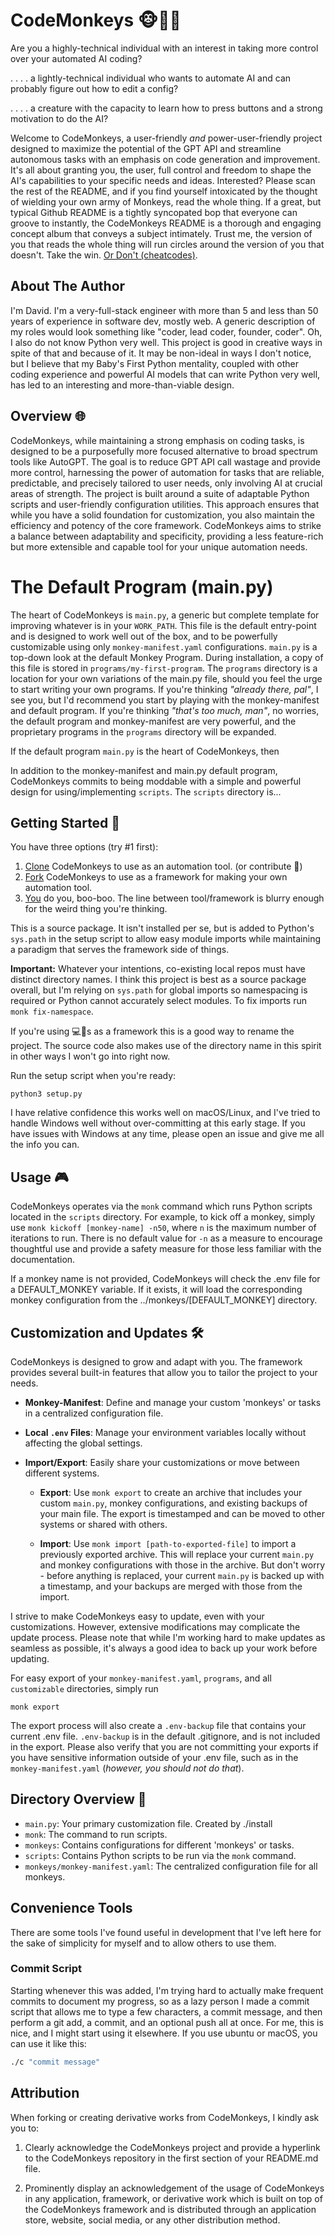 # CodeMonkeys 🐵👨‍💻

Are you a highly-technical individual with an interest in taking more control over your automated AI coding?

. . . . a lightly-technical individual who wants to automate AI and can probably figure out how to edit a config?

. . . . a creature with the capacity to learn how to press buttons and a strong motivation to do the AI?

Welcome to CodeMonkeys, a user-friendly _and_ power-user-friendly project designed to maximize the potential of the GPT
API and streamline autonomous tasks with an emphasis on code generation and improvement. It's all about granting you,
the user, full control and freedom to shape the AI's capabilities to your specific needs and ideas. Interested? Please
scan the rest of the README, and if you find yourself intoxicated by the thought of wielding your own army of Monkeys,
read the whole thing. If a great, but typical Github README is a tightly syncopated bop that everyone can groove to
instantly, the CodeMonkeys README is a thorough and engaging concept album that conveys a subject intimately. Trust me,
the version of you that reads the whole thing will run circles around the version of you that doesn't. Take the win. [Or
Don't (cheatcodes)](#getting-started-).

## About The Author

I'm David. I'm a very-full-stack engineer with more than 5 and less than 50 years of experience in software dev, mostly
web. A generic description of my roles would look something like "coder, lead coder, founder, coder". Oh, I also do not
know Python very well. This project is good in creative ways in spite of that and because of it. It may be non-ideal in
ways I don't notice, but I believe that my Baby's First Python mentality, coupled with other coding experience and
powerful AI models that can write Python very well, has led to an interesting and more-than-viable design.

## Overview 🌐

CodeMonkeys, while maintaining a strong emphasis on coding tasks, is designed to be a purposefully more focused
alternative to broad spectrum tools like AutoGPT. The goal is to reduce GPT API call wastage and provide more control,
harnessing the power of automation for tasks that are reliable, predictable, and precisely tailored to user needs, only
involving AI at crucial areas of strength. The project is built around a suite of adaptable Python scripts and
user-friendly configuration utilities. This approach ensures that while you have a solid foundation for customization,
you also maintain the efficiency and potency of the core framework. CodeMonkeys aims to strike a balance between
adaptability and specificity, providing a less feature-rich but more extensible and capable tool for your unique
automation needs.

# The Default Program (main.py)

The heart of CodeMonkeys is `main.py`, a generic but complete template for improving whatever is in your `WORK_PATH`.
This file is the default entry-point and is designed to work well out of the box, and to be powerfully customizable
using only `monkey-manifest.yaml` configurations. `main.py` is a top-down look at the default Monkey Program. During
installation, a copy of this file is stored in `programs/my-first-program`. The `programs` directory is a location for
your own variations of the main.py file, should you feel the urge to start writing your own programs. If you're thinking
_"already there, pal"_, I see you, but I'd recommend you start by playing with the monkey-manifest and default program.
If you're thinking _"that's too much, man"_, no worries, the default program and monkey-manifest are very powerful, and
the proprietary programs in the `programs` directory will be expanded.

If the default program `main.py` is the heart of CodeMonkeys, then

In addition to the monkey-manifest and main.py default program, CodeMonkeys commits to being moddable with a simple and
powerful design for using/implementing `scripts`. The `scripts` directory is...

## Getting Started 🚀

You have three options (try #1 first):
1. [Clone](https://docs.github.com/en/repositories/creating-and-managing-repositories/cloning-a-repository) CodeMonkeys to use as an automation tool. (or contribute 🥺)
2. [Fork](https://docs.github.com/en/get-started/quickstart/fork-a-repo) CodeMonkeys to use as a framework for making your own automation tool.
3. [You]() do you, boo-boo. The line between tool/framework is blurry enough for the weird thing you're thinking.

This is a source package. It isn't installed per se, but is added to Python's `sys.path` in the setup script to allow easy module imports while maintaining a paradigm that serves the framework side of things.

**Important:** Whatever your intentions, co-existing local repos must have distinct directory names. I think this project is best as a source package overall, but I'm relying on `sys.path` for global imports so namespacing is required or Python cannot accurately select modules. To fix imports run `monk fix-namespace`.

If you're using 💻🐒s as a framework this is a good way to rename the project. The source code also makes use of the directory name in this spirit in other ways I won't go into right now.

Run the setup script when you're ready:

```
python3 setup.py
```
I have relative confidence this works well on macOS/Linux, and I've tried to handle Windows well without over-committing at this early stage. If you have issues with Windows at any time, please open an issue and give me all the info you can.

## Usage 🎮

CodeMonkeys operates via the `monk` command which runs Python scripts located in the `scripts` directory. For example,
to kick off a monkey, simply use `monk kickoff [monkey-name] -n50`, where `n` is the maximum number of iterations to
run. There is no default value for `-n` as a measure to encourage thoughtful use and provide a safety measure for those
less familiar with the documentation.

If a monkey name is not provided, CodeMonkeys will check the .env file for a DEFAULT_MONKEY variable. If it exists, it
will load the corresponding monkey configuration from the ../monkeys/[DEFAULT_MONKEY] directory.

## Customization and Updates 🛠

CodeMonkeys is designed to grow and adapt with you. The framework provides several built-in features that allow you to
tailor the project to your needs.

- **Monkey-Manifest**: Define and manage your custom 'monkeys' or tasks in a centralized configuration file.

- **Local `.env` Files**: Manage your environment variables locally without affecting the global settings.

- **Import/Export**: Easily share your customizations or move between different systems.

    - **Export**: Use `monk export` to create an archive that includes your custom `main.py`, monkey configurations, and
      existing backups of your main file. The export is timestamped and can be moved to other systems or shared with
      others.

    - **Import**: Use `monk import [path-to-exported-file]` to import a previously exported archive. This will replace
      your current `main.py` and monkey configurations with those in the archive. But don't worry - before anything is
      replaced, your current `main.py` is backed up with a timestamp, and your backups are merged with those from the
      import.

I strive to make CodeMonkeys easy to update, even with your customizations. However, extensive modifications may
complicate the update process. Please note that while I'm working hard to make updates as seamless as possible, it's
always a good idea to back up your work before updating.

For easy export of your `monkey-manifest.yaml`, `programs`, and all `customizable` directories, simply run

```
monk export
```

The export process will also create a `.env-backup` file that contains your current .env file. `.env-backup` is in the default .gitignore, and is not included in the export. Please also verify that you are not committing your exports if you have sensitive information outside of your .env file, such as in the `monkey-manifest.yaml` (*however, you should not do that*).

## Directory Overview 📁

* `main.py`: Your primary customization file. Created by ./install
* `monk`: The command to run scripts.
* `monkeys`: Contains configurations for different 'monkeys' or tasks.
* `scripts`: Contains Python scripts to be run via the `monk` command.
* `monkeys/monkey-manifest.yaml`: The centralized configuration file for all monkeys.

## Convenience Tools

There are some tools I've found useful in development that I've left here for the sake of simplicity for myself and to
allow others to use them.

### Commit Script

Starting whenever this was added, I'm trying hard to actually make frequent commits to document my progress, so as a
lazy person I made a commit script that allows me to type a few characters, a commit message, and then perform a git
add, a commit, and an optional push all at once. For me, this is nice, and I might start using it elsewhere. If you use
ubuntu or macOS, you can use it like this:

```bash
./c "commit message"
```

## Attribution

When forking or creating derivative works from CodeMonkeys, I kindly ask you to:

1. Clearly acknowledge the CodeMonkeys project and provide a hyperlink to the CodeMonkeys repository in the first section of your README.md file.

2. Prominently display an acknowledgement of the usage of CodeMonkeys in any application, framework, or derivative work which is built on top of the CodeMonkeys framework and is distributed through an application store, website, social media, or any other distribution method.
